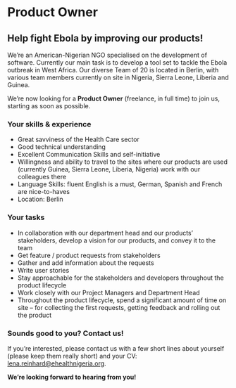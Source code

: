 # Product Owner

## Help fight Ebola by improving our products!

We’re an American-Nigerian NGO specialised on the development of software. Currently our main task is to develop a tool set to tackle the Ebola outbreak in West Africa. Our diverse Team of 20 is located in Berlin, with various team members currently on site in Nigeria, Sierra Leone, Liberia and Guinea.

We’re now looking for a __Product Owner__ (freelance, in full time) to join us, starting as soon as possible.

### Your skills & experience

- Great savviness of the Health Care sector
- Good technical understanding
- Excellent Communication Skills and self-initiative
- Willingness and ability to travel to the sites where our products are used (currently Guinea, Sierra Leone, Liberia, Nigeria) work with our colleagues there
- Language Skills: fluent English is a must, German, Spanish and French are nice-to-haves
- Location: Berlin

### Your tasks

- In collaboration with our department head and our products’ stakeholders, develop a vision for our products, and convey it to the team
- Get feature / product requests from stakeholders
- Gather and add information about the requests
- Write user stories
- Stay approachable for the stakeholders and developers throughout the product lifecycle 
- Work closely with our Project Managers and Department Head
- Throughout the product lifecycle, spend a significant amount of time on site – for collecting the first requests, getting feedback and rolling out the product

### Sounds good to you? Contact us!

If you’re interested, please contact us with a few short lines about yourself (please keep them really short) and your CV: lena.reinhard@ehealthnigeria.org.

__We’re looking forward to hearing from you!__
